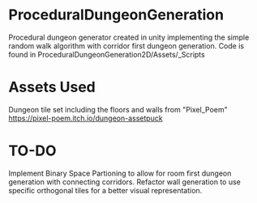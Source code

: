 # ProceduralDungeonGeneration
Procedural dungeon generator created in unity implementing the simple random walk algorithm with corridor first dungeon generation. 
Code is found in ProceduralDungeonGeneration2D/Assets/_Scripts

# Assets Used
Dungeon tile set including the floors and walls from "Pixel_Poem" 
https://pixel-poem.itch.io/dungeon-assetpuck

# TO-DO 
Implement Binary Space Partioning to allow for room first dungeon generation with connecting corridors.
Refactor wall generation to use specific orthogonal tiles for a better visual representation. 
